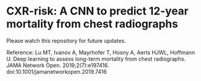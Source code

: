 # CXR-risk: A CNN to predict 12-year mortality from chest radiographs

Please watch this repository for future updates.

Reference:
Lu MT, Ivanov A, Mayrhofer T, Hosny A, Aerts HJWL, Hoffmann U. Deep learning to assess long-term mortality from chest radiographs. JAMA Network Open. 2019;2(7):e197416. doi:10.1001/jamanetworkopen.2019.7416 
